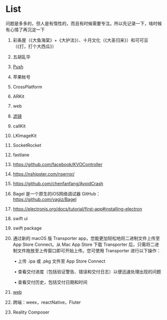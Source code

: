 # List

问题是多多的，但人是有惰性的，而且有时候需要专注。所以先记录一下，啥时候有心情了再沉淀一下



1. 彩条屋（《大鱼海棠》+《大护法》）、十月文化（《大圣归来》）和可可豆（《打，打个大西瓜》）

2. 五胡乱华

3. [Push](./iOSer/Push)

4. 苹果帐号

5. CrossPlatform

6. ARKit

7. web

8. [滤镜](https://developer.apple.com/library/archive/documentation/GraphicsImaging/Reference/CoreImageFilterReference/index.html#//apple_ref/doc/filter/ci/CIZoomBlur)

9. callKit

10. LKImageKit

11. SocketRocket

12. fastlane

14. https://github.com/facebook/KVOController

15. https://nshipster.com/nserror/

16. https://github.com/chenfanfang/AvoidCrash

17. Bagel 是一个原生的iOS网络调试器 GitHub：https://github.com/yagiz/Bagel

18. https://electronjs.org/docs/tutorial/first-app#installing-electron

19. swift ui

20. swift package

21. 通过新的 macOS 版 Transporter app，您能更加轻松地将二进制文件上传至 App Store Connect。从 Mac App Store 下载 Transporter 后，只需将二进制文件拖放至上传窗口即可开始上传。您可使用 Transporter 进行以下操作：

    ​	•	上传 .ipa 或 .pkg 文件至 App Store Connect

    ​	•	查看交付进度（包括验证警告、错误和交付日志）以便迅速处理出现的问题

    ​	•	查看交付历史，包括交付日期和时间

22. [web](./Web)

23. 跨端：weex，reactNative，Fluter

24. Reality Composer

